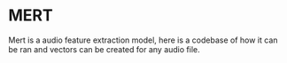 # MERT
Mert is a audio feature extraction model, here is a codebase of how it can be ran and vectors can be created for any audio file. 
